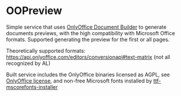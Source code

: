 # OOPreview

Simple service that uses [OnlyOffice Document Builder](https://api.onlyoffice.com/docbuilder/basic)
to generate documents previews, with the high compatibility with Microsoft Office formats. Supported
generating the preview for the first or all pages.

Theoretically supported formats: https://api.onlyoffice.com/editors/conversionapi#text-matrix (not all recognized by AL)

Built service includes the OnlyOffice binaries licensed as AGPL, see [OnlyOffice license](https://github.com/ONLYOFFICE/DocumentBuilder/blob/master/LICENSE.txt), and non-free Microsoft fonts installed by  [ttf-mscorefonts-installer](https://packages.debian.org/bookworm/ttf-mscorefonts-installer)